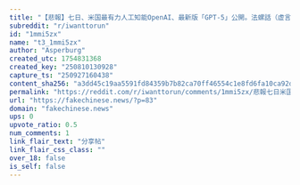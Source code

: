 ```yaml
---
title: "【悲報】七日、米国最有力人工知能OpenAI、最新版「GPT-5」公開。法螺話（虚言）之抑制、電脳言語（プログラミング言語｜程序語言）能力之向上等、性能改善。 但、社会網（SNS）上「#keep4o（保持旧「GPT-4o」版）」運動始、話題沸騰。抗議者曰、最新版、「人格激変」「人情並共感力欠如」「冷淡機械的」「私大親友失」「返賜！ 私之友返賜！！！」等、不満爆発、阿鼻叫喚！"
subreddit: "r/iwanttorun"
id: "1mmi5zx"
name: "t3_1mmi5zx"
author: "Asperburg"
created_utc: 1754831368
created_key: "250810130928"
capture_ts: "250927160438"
content_sha256: "a3dd45c19aa5591fd84359b7b82ca70ff46554c1e8fd6fa10ca92d7cb1da14ec"
permalink: "https://reddit.com/r/iwanttorun/comments/1mmi5zx/悲報七日米国最有力人工知能openai最新版gpt5公開法螺話虚言之抑制電脳言語プログラミング言語程/"
url: "https://fakechinese.news/?p=83"
domain: "fakechinese.news"
ups: 0
upvote_ratio: 0.5
num_comments: 1
link_flair_text: "分享帖"
link_flair_css_class: ""
over_18: false
is_self: false
---
```


